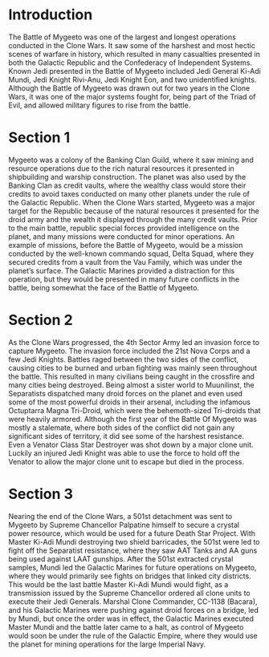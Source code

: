 # Introduction

The Battle of Mygeeto was one of the largest and longest operations conducted in the Clone Wars.
It saw some of the harshest and most hectic scenes of warfare in history, which resulted in many casualties presented in both the Galactic Republic and the Confederacy of Independent Systems.
Known Jedi presented in the Battle of Mygeeto included Jedi General Ki-Adi Mundi, Jedi Knight Rivi-Anu, Jedi Knight Eon, and two unidentified knights.
Although the Battle of Mygeeto was drawn out for two years in the Clone Wars, it was one of the major systems fought for, being part of the Triad of Evil, and allowed military figures to rise from the battle.

# Section 1

Mygeeto was a colony of the Banking Clan Guild, where it saw mining and resource operations due to the rich natural resources it presented in shipbuilding and warship construction.
The planet was also used by the Banking Clan as credit vaults, where the wealthy class would store their credits to avoid taxes conducted on many other planets under the rule of the Galactic Republic.
When the Clone Wars started, Mygeeto was a major target for the Republic because of the natural resources it presented for the droid army and the wealth it displayed through the many credit vaults.
Prior to the main battle, republic special forces provided intelligence on the planet, and many missions were conducted for minor operations.
An example of missions, before the Battle of Mygeeto, would be a mission conducted by the well-known commando squad, Delta Squad, where they secured credits from a vault from the Vau Family, which was under the planet’s surface.
The Galactic Marines provided a distraction for this operation, but they would be presented in many future conflicts in the battle, being somewhat the face of the Battle of Mygeeto.

# Section 2

As the Clone Wars progressed, the 4th Sector Army led an invasion force to capture Mygeeto.
The invasion force included the 21st Nova Corps and a few Jedi Knights.
Battles raged between the two sides of the conflict, causing cities to be burned and urban fighting was mainly seen throughout the battle.
This resulted in many civilians being caught in the crossfire and many cities being destroyed.
Being almost a sister world to Muunilinst, the Separatists dispatched many droid forces on the planet and even used some of the most powerful droids in their arsenal, including the infamous Octuptarra Magna Tri-Droid, which were the behemoth-sized Tri-droids that were heavily armored.
Although the first year of the Battle Of Mygeeto was mostly a stalemate, where both sides of the conflict did not gain any significant sides of territory, it did see some of the harshest resistance.
Even a Venator Class Star Destroyer was shot down by a major clone unit.
Luckily an injured Jedi Knight was able to use the force to hold off the Venator to allow the major clone unit to escape but died in the process.

# Section 3

Nearing the end of the Clone Wars, a 501st detachment was sent to Mygeeto by Supreme Chancellor Palpatine himself to secure a crystal power resource, which would be used for a future Death Star Project.
With Master Ki-Adi Mundi destroying two shield barricades, the 501st were led to fight off the Separatist resistance, where they saw AAT Tanks and AA guns being used against LAAT gunships.
After the 501st extracted crystal samples, Mundi led the Galactic Marines for future operations on Mygeeto, where they would primarily see fights on bridges that linked city districts.
This would be the last battle Master Ki-Adi Mundi would fight, as a transmission issued by the Supreme Chancellor ordered all clone units to execute their Jedi Generals.
Marshal Clone Commander, CC-1138 (Bacara), and his Galactic Marines were pushing against droid forces on a bridge, led by Mundi, but once the order was in effect, the Galactic Marines executed Master Mundi and the battle later came to a halt, as control of Mygeeto would soon be under the rule of the Galactic Empire, where they would use the planet for mining operations for the large Imperial Navy.
